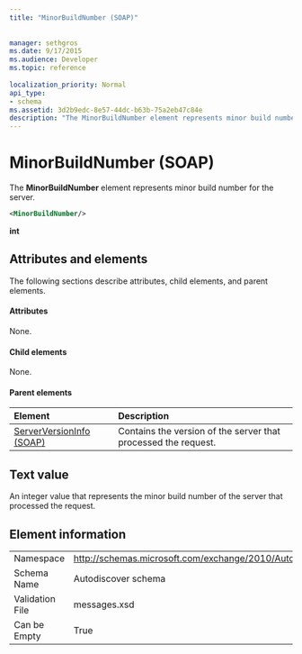 ```yaml
---
title: "MinorBuildNumber (SOAP)"
 
 
manager: sethgros
ms.date: 9/17/2015
ms.audience: Developer
ms.topic: reference
 
localization_priority: Normal
api_type:
- schema
ms.assetid: 3d2b9edc-8e57-44dc-b63b-75a2eb47c84e
description: "The MinorBuildNumber element represents minor build number for the server."
---
```


# MinorBuildNumber (SOAP)

The **MinorBuildNumber** element represents minor build number for the server. 
  
```XML
<MinorBuildNumber/>
```

 **int**
## Attributes and elements

The following sections describe attributes, child elements, and parent elements.
  
#### Attributes

None.
  
#### Child elements

None.
  
#### Parent elements

|**Element**|**Description**|
|:-----|:-----|
|[ServerVersionInfo (SOAP)](serverversioninfo-soap.md) <br/> |Contains the version of the server that processed the request.  <br/> |
   
## Text value

An integer value that represents the minor build number of the server that processed the request.
  
## Element information

|||
|:-----|:-----|
|Namespace  <br/> |http://schemas.microsoft.com/exchange/2010/Autodiscover  <br/> |
|Schema Name  <br/> |Autodiscover schema  <br/> |
|Validation File  <br/> |messages.xsd  <br/> |
|Can be Empty  <br/> |True  <br/> |
   

